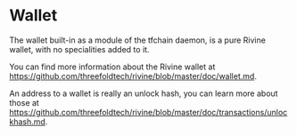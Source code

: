 # Wallet

The wallet built-in as a module of the tfchain daemon,
is a pure Rivine wallet, with no specialities added to it.

You can find more information about the Rivine
wallet at https://github.com/threefoldtech/rivine/blob/master/doc/wallet.md.

An address to a wallet is really an unlock hash,
you can learn more about those at
https://github.com/threefoldtech/rivine/blob/master/doc/transactions/unlockhash.md.
